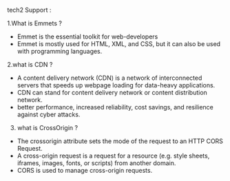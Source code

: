 tech2 Support :

1.What is Emmets ?
- Emmet is the essential toolkit for web-developers
- Emmet is mostly used for HTML, XML, and CSS, but it can also be used with programming languages. 

2.what is CDN ?
- A content delivery network (CDN) is a network of interconnected servers that speeds up webpage loading for data-heavy applications. 
- CDN can stand for content delivery network or content distribution network.
- better performance, increased reliability, cost savings, and resilience against cyber attacks.

3. what is CrossOrigin ?
- The crossorigin attribute sets the mode of the request to an HTTP CORS Request.
- A cross-origin request is a request for a resource (e.g. style sheets, iframes, images, fonts, or scripts) from another domain.
- CORS is used to manage cross-origin requests.



